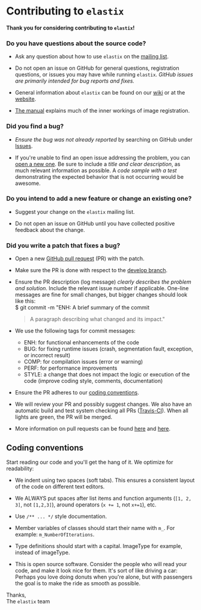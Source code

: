# Contributing to `elastix` #

**Thank you for considering contributing to `elastix`!**


### Do you have questions about the source code? ###

* Ask any question about how to use `elastix` on the [mailing list](https://groups.google.com/forum/#!forum/elastix-imageregistration).

* Do not open an issue on GitHub for general questions, registration questions, or issues you may have while running `elastix`. _GitHub issues are primarily intended for bug reports and fixes._

* General information about `elastix` can be found on our [wiki](https://github.com/SuperElastix/elastix/wiki) or at the [website](http://elastix.isi.uu.nl/).

* [The manual](https://github.com/SuperElastix/elastix/releases/download/4.9.0/elastix-4.9.0-manual.pdf) explains much of the inner workings of image registration.

### Did you find a bug? ###

* _Ensure the bug was not already reported_ by searching on GitHub under [Issues](https://github.com/SuperElastix/elastix/issues).

* If you're unable to find an open issue addressing the problem, you can [open a new one](https://github.com/SuperElastix/elastix/issues/new). Be sure to include a _title and clear description_, as much relevant information as possible. A _code sample with a test_ demonstrating the expected behavior that is not occurring would be awesome.

### Do you intend to add a new feature or change an existing one? ###

* Suggest your change on the `elastix` mailing list.

* Do not open an issue on GitHub until you have collected positive feedback about the change.

### Did you write a patch that fixes a bug? ###

* Open a new [GitHub pull request](https://github.com/SuperElastix/elastix/pull/new/develop) (PR) with the patch.

* Make sure the PR is done with respect to the [develop branch](https://github.com/SuperElastix/elastix/tree/develop).

* Ensure the PR description (log message) _clearly describes the problem and solution_. Include the relevant issue number if applicable. One-line messages are fine for small changes, but bigger changes should look like this:  
    $ git commit -m "ENH: A brief summary of the commit
    > 
    > A paragraph describing what changed and its impact."

* We use the following tags for commit messages:
  - ENH: for functional enhancements of the code
  - BUG: for fixing runtime issues (crash, segmentation fault, exception, or incorrect result)
  - COMP: for compilation issues (error or warning)
  - PERF: for performance improvements
  - STYLE: a change that does not impact the logic or execution of the code (improve coding style, comments, documentation)

* Ensure the PR adheres to our [coding conventions](#coding-conventions).

* We will review your PR and possibly suggest changes. We also have an automatic build and test system checking all PRs ([Travis-CI](https://travis-ci.org/)). When all lights are green, the PR will be merged.

* More information on pull requests can be found [here](https://help.github.com/articles/creating-a-pull-request/) and [here](https://gist.github.com/Chaser324/ce0505fbed06b947d962).

<!--
### **Do you want to contribute to the `elastix` documentation?*

* Please read [Contributing to the Rails Documentation](http://edgeguides.rubyonrails.org/contributing_to_ruby_on_rails.html#contributing-to-the-rails-documentation).
-->


## Coding conventions ##

Start reading our code and you'll get the hang of it. We optimize for readability:

* We indent using two spaces (soft tabs). This ensures a consistent layout of the code on different text editors. 

* We ALWAYS put spaces after list items and function arguments (`[1, 2, 3]`, not `[1,2,3]`), around operators (`x += 1`, not `x+=1`), etc.

* Use `/** ... */` style documentation.

* Member variables of classes should start their name with `m_`. For example: `m_NumberOfIterations`.

* Type definitions should start with a capital. ImageType for example, instead of imageType. 

* This is open source software. Consider the people who will read your code, and make it look nice for them. It's sort of like driving a car: Perhaps you love doing donuts when you're alone, but with passengers the goal is to make the ride as smooth as possible.

Thanks,  
The `elastix` team
